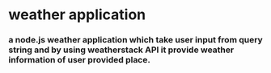 # weather application
### a node.js weather application which take user input from query string and by using weatherstack API it provide weather information of user provided place.